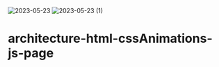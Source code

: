 ![2023-05-23](https://github.com/caiomelotec/architecture-html-cssAnimations-js-page/assets/74388750/04c9e3f0-ffe3-422f-aea2-1430192f7b66)
![2023-05-23 (1)](https://github.com/caiomelotec/architecture-html-cssAnimations-js-page/assets/74388750/c22beda0-09fe-4abd-bb58-bfbd4cc9b8b1)


# architecture-html-cssAnimations-js-page
